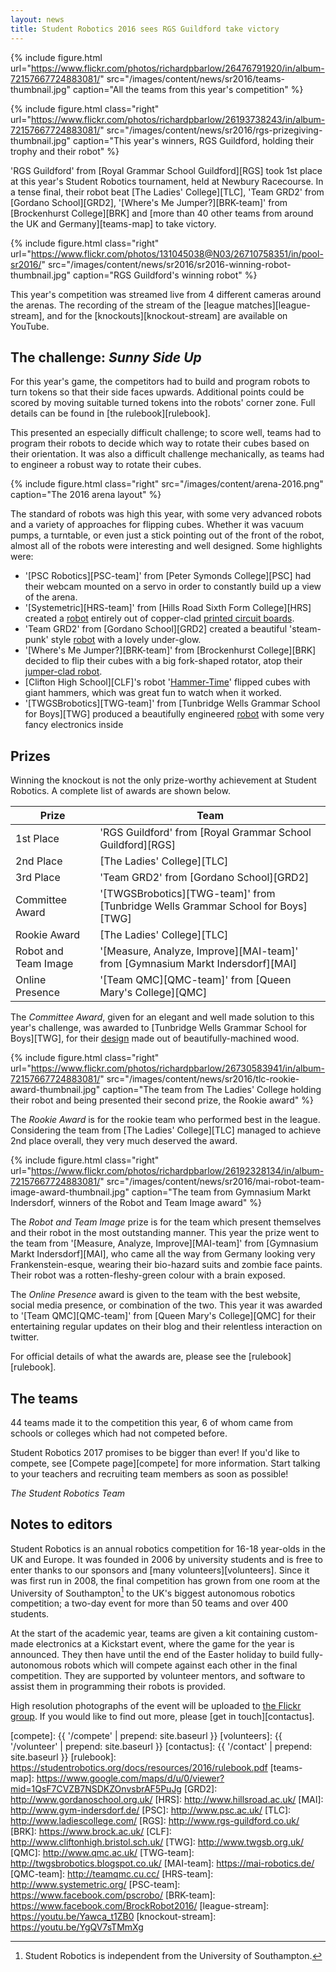 ```yaml
---
layout: news
title: Student Robotics 2016 sees RGS Guildford take victory
---
```


{% include figure.html
           url="https://www.flickr.com/photos/richardpbarlow/26476791920/in/album-72157667724883081/"
           src="/images/content/news/sr2016/teams-thumbnail.jpg"
           caption="All the teams from this year's competition" %}


{% include figure.html
           class="right"
           url="https://www.flickr.com/photos/richardpbarlow/26193738243/in/album-72157667724883081/"
           src="/images/content/news/sr2016/rgs-prizegiving-thumbnail.jpg"
           caption="This year's winners, RGS Guildford, holding their trophy and their robot" %}

'RGS Guildford' from [Royal Grammar School Guildford][RGS] took 1st place at
this year's Student Robotics tournament, held at Newbury Racecourse. In a tense
final, their robot beat [The Ladies' College][TLC], 'Team GRD2' from [Gordano School][GRD2],
'[Where's Me Jumper?][BRK-team]' from [Brockenhurst College][BRK] and
[more than 40 other teams from around the UK and Germany][teams-map] to take
victory.

{% include figure.html
           class="right"
           url="https://www.flickr.com/photos/131045038@N03/26710758351/in/pool-sr2016/"
           src="/images/content/news/sr2016/sr2016-winning-robot-thumbnail.jpg"
           caption="RGS Guildford's winning robot" %}

This year's competition was streamed live from 4 different cameras around the
arenas. The recording of the stream of the [league matches][league-stream], and
for the [knockouts][knockout-stream] are available on YouTube.

## The challenge: *Sunny Side Up*

For this year's game, the competitors had to build and program
robots to turn tokens so that their side faces upwards. Additional points could
be scored by moving suitable turned tokens into the robots' corner zone. Full
details can be found in [the rulebook][rulebook].

This presented an especially difficult challenge; to score well, teams had to
program their robots to decide which way to rotate their cubes based on their
orientation. It was also a difficult challenge mechanically, as teams had to
engineer a robust way to rotate their cubes.

{% include figure.html
           class="right"
           src="/images/content/arena-2016.png"
           caption="The 2016 arena layout" %}

The standard of robots was high this year, with some very advanced robots and a
variety of approaches for flipping cubes. Whether it was vacuum pumps, a
turntable, or even just a stick pointing out of the front of the robot, almost
all of the robots were interesting and well designed. Some highlights were:

- '[PSC Robotics][PSC-team]' from [Peter Symonds College][PSC] had their webcam
  mounted on a servo in order to constantly build up a view of the arena.
- '[Systemetric][HRS-team]' from [Hills Road Sixth Form College][HRS] created a
  [robot](https://www.flickr.com/photos/theorangeone/26680538752/in/pool-sr2016/)
  entirely out of copper-clad [printed circuit boards](https://www.flickr.com/photos/131045038@N03/26777930635/in/pool-sr2016/).
- 'Team GRD2' from [Gordano School][GRD2] created a beautiful 'steam-punk' style
  [robot](https://www.flickr.com/photos/131045038@N03/26821635700/in/pool-sr2016/)
  with a lovely under-glow.
- '[Where's Me Jumper?][BRK-team]' from [Brockenhurst College][BRK] decided to
  flip their cubes with a big fork-shaped rotator, atop their
  [jumper-clad robot](https://www.flickr.com/photos/131045038@N03/26491945673/in/pool-sr2016/).
- [Clifton High School][CLF]'s robot '[Hammer-Time](https://www.flickr.com/photos/131045038@N03/26710758041/in/pool-sr2016/)'
  flipped cubes with giant hammers, which was great fun to watch when it worked.
- '[TWGSBrobotics][TWG-team]' from [Tunbridge Wells Grammar School for Boys][TWG]
  produced a beautifully engineered [robot](https://www.flickr.com/photos/131045038@N03/26710762211/in/pool-sr2016/)
  with some very fancy electronics inside

## Prizes

Winning the knockout is not the only prize-worthy achievement at Student
Robotics. A complete list of awards are shown below.

| Prize                 | Team                                                                            |
|-----------------------| --------------------------------------------------------------------------------|
| 1st Place             | 'RGS Guildford' from [Royal Grammar School Guildford][RGS]                      |
| 2nd Place             | [The Ladies' College][TLC]                                                      |
| 3rd Place             | 'Team GRD2' from [Gordano School][GRD2]                                         |
| Committee Award       | '[TWGSBrobotics][TWG-team]' from [Tunbridge Wells Grammar School for Boys][TWG] |
| Rookie Award          | [The Ladies' College][TLC]                                                      |
| Robot and Team Image  | '[Measure, Analyze, Improve][MAI-team]' from [Gymnasium Markt Indersdorf][MAI]  |
| Online Presence       | '[Team QMC][QMC-team]' from [Queen Mary's College][QMC]                         |


The *Committee Award*, given for an elegant and well made solution to this
year's challenge, was awarded to [Tunbridge Wells Grammar School for Boys][TWG],
for their [design](https://www.flickr.com/photos/131045038@N03/26710762211/in/pool-sr2016/)
made out of beautifully-machined wood.

{% include figure.html
           class="right"
           url="https://www.flickr.com/photos/richardpbarlow/26730583941/in/album-72157667724883081/"
           src="/images/content/news/sr2016/tlc-rookie-award-thumbnail.jpg"
           caption="The team from The Ladies' College holding their robot and being presented their second prize, the Rookie award" %}

The *Rookie Award* is for the rookie team who performed best in the league.
Considering the team from [The Ladies' College][TLC] managed to achieve 2nd
place overall, they very much deserved the award.

{% include figure.html
           class="right"
           url="https://www.flickr.com/photos/richardpbarlow/26192328134/in/album-72157667724883081/"
           src="/images/content/news/sr2016/mai-robot-team-image-award-thumbnail.jpg"
           caption="The team from Gymnasium Markt Indersdorf, winners of the Robot and Team Image award" %}

The *Robot and Team Image* prize is for the team which present themselves and
their robot in the most outstanding manner. This year the prize went to the team
from '[Measure, Analyze, Improve][MAI-team]' from [Gymnasium Markt Indersdorf][MAI],
who came all the way from Germany looking very Frankenstein-esque, wearing their
bio-hazard suits and zombie face paints. Their robot was a rotten-fleshy-green
colour with a brain exposed.

The *Online Presence* award is given to the team with the best website, social
media presence, or combination of the two. This year it was awarded to '[Team QMC][QMC-team]'
from [Queen Mary's College][QMC] for their entertaining regular updates on their
blog and their relentless interaction on twitter.

For official details of what the awards are, please see the [rulebook][rulebook].

## The teams

44 teams made it to the competition this year, 6 of whom came from schools or
colleges which had not competed before.

Student Robotics 2017 promises to be bigger than ever! If you'd like to compete,
see [Compete page][compete] for more information. Start
talking to your teachers and recruiting team members as soon as possible!

_The Student Robotics Team_

## Notes to editors

Student Robotics is an annual robotics competition for 16-18 year-olds in the UK
and Europe. It was founded in 2006 by university students and is free to enter
thanks to our sponsors and [many volunteers][volunteers]. Since it
was first run in 2008, the final competition has grown from one room at the
University of Southampton[^1] to the UK's biggest autonomous robotics
competition; a two-day event for more than 50 teams and over 400 students.

[^1]: Student Robotics is independent from the University of Southampton.

At the start of the academic year, teams are given a kit containing custom-made
electronics at a Kickstart event, where the game for the year is announced. They
then have until the end of the Easter holiday to build fully-autonomous robots
which will compete against each other in the final competition. They are
supported by volunteer mentors, and software to assist them in programming
their robots is provided.

High resolution photographs of the event will be uploaded to [the Flickr group](https://www.flickr.com/groups/sr2016).
If you would like to find out more, please [get in touch][contactus].


[compete]: {{ '/compete' | prepend: site.baseurl }}
[volunteers]: {{ '/volunteer' | prepend: site.baseurl }}
[contactus]: {{ '/contact' | prepend: site.baseurl }}
[rulebook]: https://studentrobotics.org/docs/resources/2016/rulebook.pdf
[teams-map]: https://www.google.com/maps/d/u/0/viewer?mid=1QsF7CVZB7NSDKZOnvsbrAF5PuJg
[GRD2]: http://www.gordanoschool.org.uk/
[HRS]: http://www.hillsroad.ac.uk/
[MAI]: http://www.gym-indersdorf.de/
[PSC]: http://www.psc.ac.uk/
[TLC]: http://www.ladiescollege.com/
[RGS]: http://www.rgs-guildford.co.uk/
[BRK]: https://www.brock.ac.uk/
[CLF]: http://www.cliftonhigh.bristol.sch.uk/
[TWG]: http://www.twgsb.org.uk/
[QMC]: http://www.qmc.ac.uk/
[TWG-team]: http://twgsbrobotics.blogspot.co.uk/
[MAI-team]: https://mai-robotics.de/
[QMC-team]: http://teamqmc.cu.cc/
[HRS-team]: http://www.systemetric.org/
[PSC-team]: https://www.facebook.com/pscrobo/
[BRK-team]: https://www.facebook.com/BrockRobot2016/
[league-stream]: https://youtu.be/Yawca_t1ZB0
[knockout-stream]: https://youtu.be/YgQV7sTMmXg
